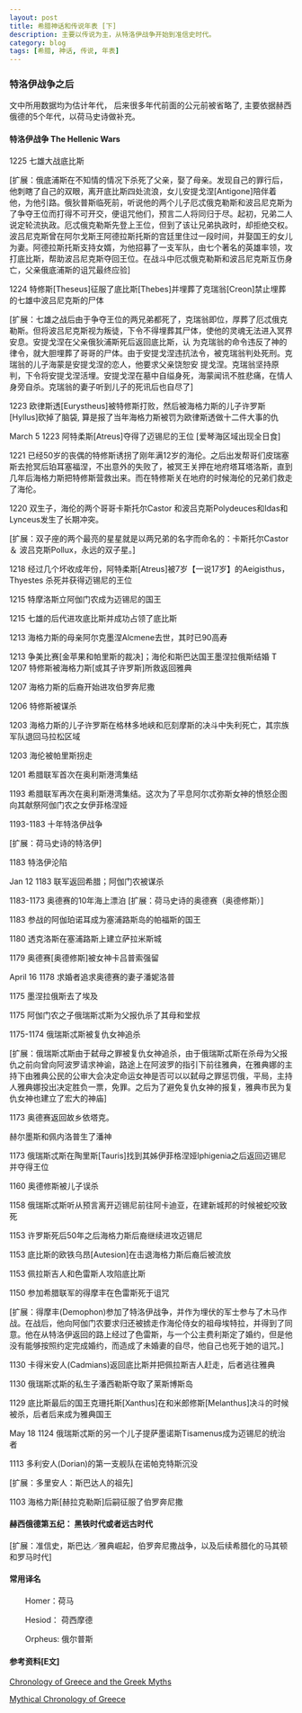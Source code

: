```yaml
---
layout: post
title: 希腊神话和传说年表 [下] 
description: 主要以传说为主，从特洛伊战争开始到准信史时代。
category: blog
tags: [希腊, 神话, 传说, 年表]
---
```



### 特洛伊战争之后


文中所用数据均为估计年代， 后来很多年代前面的公元前被省略了, 主要依据赫西俄德的5个年代，以荷马史诗做补充。


#### 特洛伊战争 The Hellenic Wars 

1225 七雄大战底比斯

[扩展：俄底浦斯在不知情的情况下杀死了父亲，娶了母亲。发现自己的罪行后，他刺瞎了自己的双眼，离开底比斯四处流浪，女儿安提戈涅[Antigone]陪伴着 他，为他引路。俄狄普斯临死前，听说他的两个儿子厄忒俄克勒斯和波吕尼克斯为了争夺王位而打得不可开交，便诅咒他们，预言二人将同归于尽。起初，兄弟二人 说定轮流执政。厄忒俄克勒斯先登上王位，但到了该让兄弟执政时，却拒绝交权。波吕尼克斯曾在阿尔戈斯王阿德拉斯托斯的宫廷里住过一段时间，并娶国王的女儿 为妻。阿德拉斯托斯支持女婿，为他招募了一支军队，由七个著名的英雄率领，攻打底比斯，帮助波吕尼克斯夺回王位。在战斗中厄忒俄克勒斯和波吕尼克斯互伤身 亡，父亲俄底浦斯的诅咒最终应验]

1224 特修斯[Theseus]征服了底比斯[Thebes]并埋葬了克瑞翁[Creon]禁止埋葬的七雄中波吕尼克斯的尸体

[扩展：七雄之战后由于争夺王位的两兄弟都死了，克瑞翁即位，厚葬了厄忒俄克勒斯。但将波吕尼克斯视为叛徒，下令不得埋葬其尸体，使他的灵魂无法进入冥界安息。安提戈涅在父亲俄狄浦斯死后返回底比斯，认 为克瑞翁的命令违反了神的律令，就大胆埋葬了哥哥的尸体。由于安提戈涅违抗法令，被克瑞翁判处死刑。克瑞翁的儿子海蒙是安提戈涅的恋人，他要求父亲饶恕安 提戈涅。克瑞翁坚持原判，下令将安提戈涅活埋。安提戈涅在墓中自缢身死，海蒙闻讯不胜悲痛，在情人身旁自杀。克瑞翁的妻子听到儿子的死讯后也自尽了]

1223 
欧律斯透[Eurystheus]被特修斯打败，然后被海格力斯的儿子许罗斯[Hyllus]砍掉了脑袋, 算是报了当年海格力斯被罚为欧律斯透做十二件大事的仇

March 5 1223 阿特柔斯[Atreus]夺得了迈锡尼的王位 [爱琴海区域出现全日食]

1221 已经50岁的丧偶的特修斯诱拐了刚年满12岁的海伦。之后出发帮哥们皮瑞塞斯去抢冥后珀耳塞福涅，不出意外的失败了，被冥王关押在地府塔耳塔洛斯，直到几年后海格力斯把特修斯营救出来。而在特修斯关在地府的时候海伦的兄弟们救走了海伦。

1220 双生子，海伦的两个哥哥卡斯托尔Castor 和波吕克斯Polydeuces和Idas和Lynceus发生了长期冲突。

[扩展：双子座的两个最亮的星星就是以两兄弟的名字而命名的：卡斯托尔Castor ＆ 波吕克斯Pollux，永远的双子星。]

1218 经过几个坏收成年份，阿特柔斯[Atreus]被7岁【一说17岁】的Aeigisthus，Thyestes 杀死并获得迈锡尼的王位

1215 特摩洛斯立阿伽门农成为迈锡尼的国王

1215 七雄的后代进攻底比斯并成功占领了底比斯

1213 海格力斯的母亲阿尔克墨涅Alcmene去世，其时已90高寿

1213 争美比赛[金苹果和帕里斯的裁决]；海伦和斯巴达国王墨涅拉俄斯结婚
T
1207 特修斯被海格力斯[或其子许罗斯]所救返回雅典

1207 海格力斯的后裔开始进攻伯罗奔尼撒

1206 特修斯被谋杀

1203 海格力斯的儿子许罗斯在格林多地峡和厄刻摩斯的决斗中失利死亡，其宗族军队退回马拉松区域

1203 海伦被帕里斯拐走

1201 希腊联军首次在奥利斯港湾集结

1193 希腊联军再次在奥利斯港湾集结。这次为了平息阿尔忒弥斯女神的愤怒企图向其献祭阿伽门农之女伊菲格涅娅

1193-1183 十年特洛伊战争

[扩展：荷马史诗的特洛伊]

1183 特洛伊沦陷

Jan 12 1183 联军返回希腊；阿伽门农被谋杀

1183-1173 奥德赛的10年海上漂泊
[扩展：荷马史诗的奥德赛（奥德修斯）]

1183 参战的阿伽珀诺耳成为塞浦路斯岛的帕福斯的国王

1180 透克洛斯在塞浦路斯上建立萨拉米斯城

1179 奥德赛[奥德修斯]被女神卡吕普索强留

April 16 1178 求婚者追求奥德赛的妻子潘妮洛普

1175 墨涅拉俄斯去了埃及


1175 阿伽门农之子俄瑞斯忒斯为父报仇杀了其母和堂叔

1175-1174 俄瑞斯忒斯被复仇女神追杀

[扩展：俄瑞斯忒斯由于弑母之罪被复仇女神追杀，由于俄瑞斯忒斯在杀母为父报仇之前向曾向阿波罗请求神谕，路途上在阿波罗的指引下前往雅典，在雅典娜的主持下由雅典公民的公审大会决定命运女神是否可以以弑母之罪惩罚俄，平局，主持人雅典娜投出决定胜负一票，免罪。之后为了避免复仇女神的报复，雅典市民为复仇女神也建立了宏大的神庙]

1173 奥德赛返回故乡依塔克。

赫尔墨斯和佩内洛普生了潘神

1173 俄瑞斯忒斯在陶里斯[Tauris]找到其姊伊菲格涅娅Iphigenia之后返回迈锡尼并夺得王位

1160 奥德修斯被儿子误杀

1158 俄瑞斯忒斯听从预言离开迈锡尼前往阿卡迪亚，在建新城邦的时候被蛇咬致死

1153 许罗斯死后50年之后海格力斯后裔继续进攻迈锡尼

1153 底比斯的欧铁乌昂[Autesion]在击退海格力斯后裔后被流放

1153 佩拉斯吉人和色雷斯人攻陷底比斯

1150 参加希腊联军的得摩丰在色雷斯死于诅咒

[扩展：得摩丰(Demophon)参加了特洛伊战争，并作为埋伏的军士参与了木马作战。在战后，他向阿伽门农要求归还被掳走作海伦侍女的祖母埃特拉，并得到了同意。他在从特洛伊返回的路上经过了色雷斯，与一个公主费利斯定了婚约，但是他没有能够按照约定完成婚约，而造成了未婚妻的自尽，他自己也死于她的诅咒。]

1130 卡得米安人(Cadmians)返回底比斯并把佩拉斯吉人赶走，后者逃往雅典

1130 俄瑞斯忒斯的私生子潘西勒斯夺取了莱斯博斯岛

1129 底比斯最后的国王克珊托斯[Xanthus]在和米郎修斯[Melanthus]决斗的时候被杀，后者后来成为雅典国王

May 18 1124 俄瑞斯忒斯的另一个儿子提萨墨诺斯Tisamenus成为迈锡尼的统治者

1113 多利安人(Dorian)的第一支舰队在诺帕克特斯沉没

[扩展：多里安人：斯巴达人的祖先]

1103 海格力斯[赫拉克勒斯]后嗣征服了伯罗奔尼撒

#### 赫西俄德第五纪： 黑铁时代或者远古时代

[扩展：准信史，斯巴达／雅典崛起，伯罗奔尼撒战争，以及后续希腊化的马其顿和罗马时代]

#### 

#### 常用译名
　　Homer：荷马

　　Hesiod： 荷西摩德

　　Orpheus: 俄尔普斯

#### 参考资料[E文]
[Chronology of Greece and the Greek Myths](http://www.argyrou.eclipse.co.uk/Myths2.htm)

[Mythical Chronology of Greece](http://www.hellenicaworld.com/Greece/Mythology/en/MythicalChronology.html)